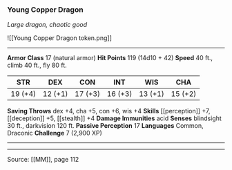 ### Young Copper Dragon
_Large dragon, chaotic good_

![[Young Copper Dragon token.png]]




---

**Armor Class** 17 (natural armor)
**Hit Points** 119 (14d10 + 42)
**Speed** 40 ft., climb 40 ft., fly 80 ft.

| STR     | DEX     | CON     | INT     | WIS     | CHA     |
|---------|---------|---------|---------|---------|---------|
| 19 (+4) | 12 (+1) | 17 (+3) | 16 (+3) | 13 (+1) | 15 (+2) |

**Saving Throws** dex +4, cha +5, con +6, wis +4
**Skills** [[perception]] +7, [[deception]] +5, [[stealth]] +4
**Damage Immunities** acid
**Senses** blindsight 30 ft., darkvision 120 ft.
**Passive Perception** 17
**Languages** Common, Draconic
**Challenge** 7 (2,900 XP)

---


---

Source: [[MM]], page 112